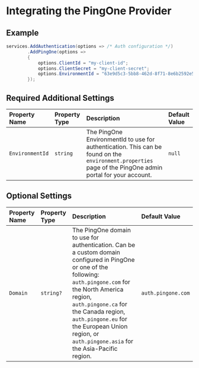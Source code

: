 # Integrating the PingOne Provider

## Example

```csharp
services.AddAuthentication(options => /* Auth configuration */)
        .AddPingOne(options =>
        {
            options.ClientId = "my-client-id";
            options.ClientSecret = "my-client-secret";
            options.EnvironmentId = "63e9d5c3-5bb8-462d-8f71-8e6b2592e516";
        });
```

## Required Additional Settings

| Property Name | Property Type | Description | Default Value |
|:--|:--|:--|:--|
| `EnvironmentId` | `string` | The PingOne EnvironmentId to use for authentication. This can be found on the `environment.properties` page of the PingOne admin portal for your account. | `null` |

## Optional Settings

| Property Name | Property Type | Description | Default Value |
|:--|:--|:--|:--|
| `Domain` | `string?` | The PingOne domain to use for authentication. Can be a custom domain configured in PingOne or one of the following: `auth.pingone.com` for the North America region, `auth.pingone.ca` for the Canada region, `auth.pingone.eu` for the European Union region, or `auth.pingone.asia` for the Asia-Pacific region. | `auth.pingone.com` |


